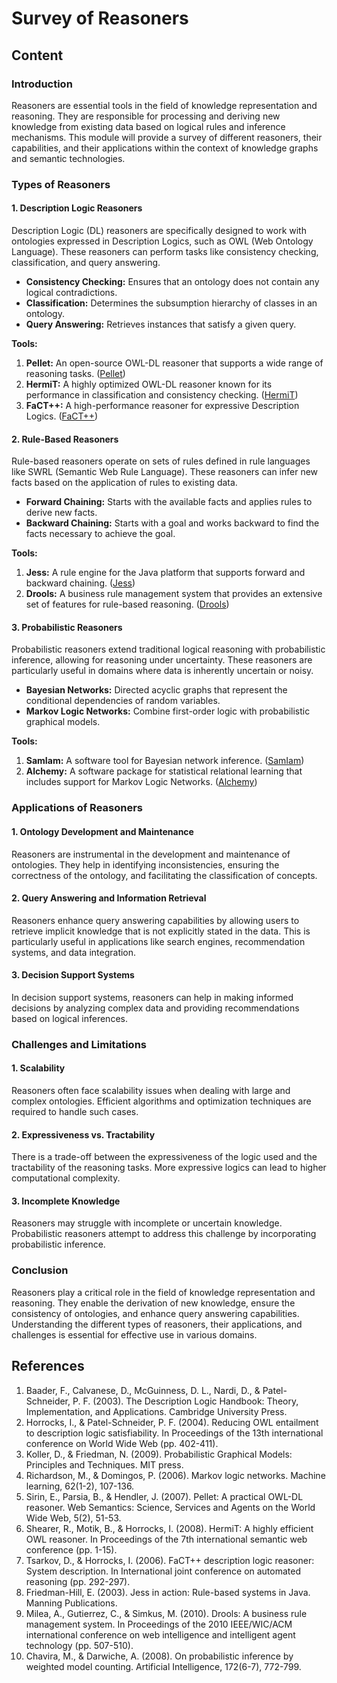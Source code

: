 # Survey of Reasoners

## Content

### Introduction

Reasoners are essential tools in the field of knowledge representation and reasoning. They are responsible for processing and deriving new knowledge from existing data based on logical rules and inference mechanisms. This module will provide a survey of different reasoners, their capabilities, and their applications within the context of knowledge graphs and semantic technologies.

### Types of Reasoners

#### 1. Description Logic Reasoners

Description Logic (DL) reasoners are specifically designed to work with ontologies expressed in Description Logics, such as OWL (Web Ontology Language). These reasoners can perform tasks like consistency checking, classification, and query answering.

- **Consistency Checking:** Ensures that an ontology does not contain any logical contradictions.
- **Classification:** Determines the subsumption hierarchy of classes in an ontology.
- **Query Answering:** Retrieves instances that satisfy a given query.

**Tools:**

1. **Pellet:** An open-source OWL-DL reasoner that supports a wide range of reasoning tasks. ([Pellet](http://clarkparsia.com/pellet))
2. **HermiT:** A highly optimized OWL-DL reasoner known for its performance in classification and consistency checking. ([HermiT](http://www.hermit-reasoner.com/))
3. **FaCT++:** A high-performance reasoner for expressive Description Logics. ([FaCT++](http://owl.cs.manchester.ac.uk/tools/fact/))

#### 2. Rule-Based Reasoners

Rule-based reasoners operate on sets of rules defined in rule languages like SWRL (Semantic Web Rule Language). These reasoners can infer new facts based on the application of rules to existing data.

- **Forward Chaining:** Starts with the available facts and applies rules to derive new facts.
- **Backward Chaining:** Starts with a goal and works backward to find the facts necessary to achieve the goal.

**Tools:**

1. **Jess:** A rule engine for the Java platform that supports forward and backward chaining. ([Jess](http://www.jessrules.com/))
2. **Drools:** A business rule management system that provides an extensive set of features for rule-based reasoning. ([Drools](https://www.drools.org/))

#### 3. Probabilistic Reasoners

Probabilistic reasoners extend traditional logical reasoning with probabilistic inference, allowing for reasoning under uncertainty. These reasoners are particularly useful in domains where data is inherently uncertain or noisy.

- **Bayesian Networks:** Directed acyclic graphs that represent the conditional dependencies of random variables.
- **Markov Logic Networks:** Combine first-order logic with probabilistic graphical models.

**Tools:**

1. **SamIam:** A software tool for Bayesian network inference. ([SamIam](http://reasoning.cs.ucla.edu/samiam/))
2. **Alchemy:** A software package for statistical relational learning that includes support for Markov Logic Networks. ([Alchemy](http://alchemy.cs.washington.edu/))

### Applications of Reasoners

#### 1. Ontology Development and Maintenance

Reasoners are instrumental in the development and maintenance of ontologies. They help in identifying inconsistencies, ensuring the correctness of the ontology, and facilitating the classification of concepts.

#### 2. Query Answering and Information Retrieval

Reasoners enhance query answering capabilities by allowing users to retrieve implicit knowledge that is not explicitly stated in the data. This is particularly useful in applications like search engines, recommendation systems, and data integration.

#### 3. Decision Support Systems

In decision support systems, reasoners can help in making informed decisions by analyzing complex data and providing recommendations based on logical inferences.

### Challenges and Limitations

#### 1. Scalability

Reasoners often face scalability issues when dealing with large and complex ontologies. Efficient algorithms and optimization techniques are required to handle such cases.

#### 2. Expressiveness vs. Tractability

There is a trade-off between the expressiveness of the logic used and the tractability of the reasoning tasks. More expressive logics can lead to higher computational complexity.

#### 3. Incomplete Knowledge

Reasoners may struggle with incomplete or uncertain knowledge. Probabilistic reasoners attempt to address this challenge by incorporating probabilistic inference.

### Conclusion

Reasoners play a critical role in the field of knowledge representation and reasoning. They enable the derivation of new knowledge, ensure the consistency of ontologies, and enhance query answering capabilities. Understanding the different types of reasoners, their applications, and challenges is essential for effective use in various domains.

## References

1. Baader, F., Calvanese, D., McGuinness, D. L., Nardi, D., & Patel-Schneider, P. F. (2003). The Description Logic Handbook: Theory, Implementation, and Applications. Cambridge University Press.
2. Horrocks, I., & Patel-Schneider, P. F. (2004). Reducing OWL entailment to description logic satisfiability. In Proceedings of the 13th international conference on World Wide Web (pp. 402-411).
3. Koller, D., & Friedman, N. (2009). Probabilistic Graphical Models: Principles and Techniques. MIT press.
4. Richardson, M., & Domingos, P. (2006). Markov logic networks. Machine learning, 62(1-2), 107-136.
5. Sirin, E., Parsia, B., & Hendler, J. (2007). Pellet: A practical OWL-DL reasoner. Web Semantics: Science, Services and Agents on the World Wide Web, 5(2), 51-53.
6. Shearer, R., Motik, B., & Horrocks, I. (2008). HermiT: A highly efficient OWL reasoner. In Proceedings of the 7th international semantic web conference (pp. 1-15).
7. Tsarkov, D., & Horrocks, I. (2006). FaCT++ description logic reasoner: System description. In International joint conference on automated reasoning (pp. 292-297).
8. Friedman-Hill, E. (2003). Jess in action: Rule-based systems in Java. Manning Publications.
9. Milea, A., Gutierrez, C., & Simkus, M. (2010). Drools: A business rule management system. In Proceedings of the 2010 IEEE/WIC/ACM international conference on web intelligence and intelligent agent technology (pp. 507-510).
10. Chavira, M., & Darwiche, A. (2008). On probabilistic inference by weighted model counting. Artificial Intelligence, 172(6-7), 772-799.
